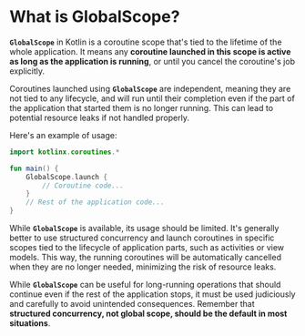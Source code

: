 # What is GlobalScope?

**`GlobalScope`** in Kotlin is a coroutine scope that's tied to the lifetime of the whole application. It means any **coroutine launched in this scope is active as long as the application is running**, or until you cancel the coroutine's job explicitly.

Coroutines launched using **`GlobalScope`** are independent, meaning they are not tied to any lifecycle, and will run until their completion even if the part of the application that started them is no longer running. This can lead to potential resource leaks if not handled properly.

Here's an example of usage:

```kotlin
import kotlinx.coroutines.*

fun main() {
    GlobalScope.launch {
        // Coroutine code...
    }
    // Rest of the application code...
}

```

While **`GlobalScope`** is available, its usage should be limited. It's generally better to use structured concurrency and launch coroutines in specific scopes tied to the lifecycle of application parts, such as activities or view models. This way, the running coroutines will be automatically cancelled when they are no longer needed, minimizing the risk of resource leaks.

While **`GlobalScope`** can be useful for long-running operations that should continue even if the rest of the application stops, it must be used judiciously and carefully to avoid unintended consequences. Remember that **structured concurrency, not global scope, should be the default in most situations**.